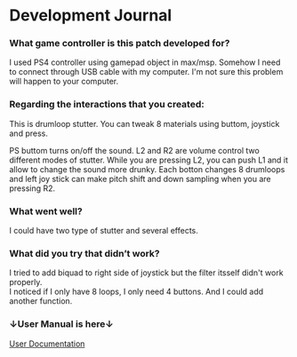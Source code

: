 # Development Journal
### What game controller is this patch developed for?
I used PS4 controller using gamepad object in max/msp. Somehow I need to connect through USB cable with my computer. I'm not sure this problem will happen to your computer.
### Regarding the interactions that you created:
This is drumloop stutter. You can tweak 8 materials using buttom, joystick and press.

PS buttom turns on/off the sound. L2 and R2 are volume control two different modes of stutter. While you are pressing L2, you can push L1 and it allow to change the sound more drunky. Each botton changes 8 drumloops and left joy stick can make pitch shift and down sampling when you are pressing R2.
### What went well?
I could have two type of stutter and several effects.
### What did you try that didn’t work?
I tried to add biquad to right side of joystick but the filter itsself didn't work properly.<br>I noticed if I only have 8 loops, I only need 4 buttons. And I could add another function.

### ↓User Manual is here↓
[User Documentation](/GameDevelopment/UserDocumentation.md)